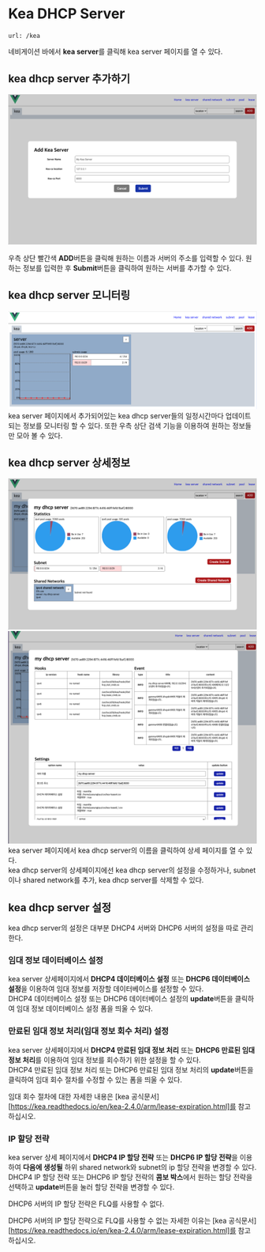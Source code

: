 Kea DHCP Server
=====================
    url: /kea
네비게이션 바에서 **kea server**를 클릭해 kea server 페이지를 열 수 있다.  

kea dhcp server 추가하기
--------------------
![사진을 불러올 수 없습니다.](https://github.com/neneong/keaDHCPManager/blob/main/source/_static/%E1%84%89%E1%85%B3%E1%84%8F%E1%85%B3%E1%84%85%E1%85%B5%E1%86%AB%E1%84%89%E1%85%A3%E1%86%BA%202023-11-07%2015.13.02.png?raw=true)

우측 상단 빨간색 **ADD**버튼을 클릭해 원하는 이름과 서버의 주소를 입력할 수 있다. 
원하는 정보를 입력한 후 **Submit**버튼을 클릭하여 원하는 서버를 추가할 수 있다.  

kea dhcp server 모니터링
-------------------
![사진을 불러올 수 없습니다.](https://github.com/neneong/keaDHCPManager/blob/main/source/_static/%E1%84%89%E1%85%B3%E1%84%8F%E1%85%B3%E1%84%85%E1%85%B5%E1%86%AB%E1%84%89%E1%85%A3%E1%86%BA%202023-11-07%2016.27.46.png?raw=true)
kea server 페이지에서 추가되어있는 kea dhcp server들의 일정시간마다 업데이트 되는 정보를 모니터링 할 수 있다. 또한 우측 상단 검색 기능을 이용하여 원하는 정보들만 모아 볼 수 있다. 

kea dhcp server 상세정보
-------------------
![사진을 불러올 수 없습니다.](https://github.com/neneong/keaDHCPManager/blob/main/source/_static/%E1%84%89%E1%85%B3%E1%84%8F%E1%85%B3%E1%84%85%E1%85%B5%E1%86%AB%E1%84%89%E1%85%A3%E1%86%BA%202023-11-07%2016.07.21.png?raw=true)  
![사진을 불러올 수 없습니다.](https://github.com/neneong/keaDHCPManager/blob/main/source/_static/%E1%84%89%E1%85%B3%E1%84%8F%E1%85%B3%E1%84%85%E1%85%B5%E1%86%AB%E1%84%89%E1%85%A3%E1%86%BA%202023-11-07%2016.15.49.png?raw=true)
kea server 페이지에서 kea dhcp server의 이름을 클릭하여 상세 페이지를 열 수 있다.  
kea dhcp server의 상세페이지에선 kea dhcp server의 설정을 수정하거나, subnet이나 shared network를 추가, kea dhcp server를 삭제할 수 있다.

kea dhcp server 설정
-------------------
kea dhcp server의 설정은 대부분 DHCP4 서버와 DHCP6 서버의 설정을 따로 관리한다.  

### 임대 정보 데이터베이스 설정
kea server 상세페이지에서 **DHCP4 데이터베이스 설정** 또는 **DHCP6 데이터베이스 설정**을 이용하여 임대 정보를 저장할 데이터베이스를 설정할 수 있다.  
DHCP4 데이터베이스 설정 또는 DHCP6 데이터베이스 설정의 **update**버튼을 클릭하여 임대 정보 데이터베이스 설정 폼을 띄울 수 있다.  

### 만료된 임대 정보 처리(임대 정보 회수 처리) 설정
kea server 상세페이지에서 **DHCP4 만료된 임대 정보 처리** 또는 **DHCP6 만료된 임대 정보 처리**를 이용하여 임대 정보를 회수하기 위한 설정을 할 수 있다.  
DHCP4 만료된 임대 정보 처리 또는 DHCP6 만료된 임대 정보 처리의 **update**버튼을 클릭하여 임대 회수 절차를 수정할 수 있는 폼을 띄울 수 있다.  

임대 회수 절차에 대한 자세한 내용은 [kea 공식문서][https://kea.readthedocs.io/en/kea-2.4.0/arm/lease-expiration.html]를 참고하십시오.

### IP 할당 전략
kea server 상세 페이지에서 **DHCP4 IP 할당 전략** 또는 **DHCP6 IP 할당 전략**을 이용하여 **다음에 생성될** 하위 shared network와 subnet의 ip 할당 전략을 변경할 수 있다.  
DHCP4 IP 할당 전략 또는 DHCP6 IP 할당 전략의 **콤보 박스**에서 원하는 할당 전략을 선택하고 **update**버튼을 눌러 할당 전략을 변경할 수 있다.  

DHCP6 서버의 IP 할당 전략은 FLQ를 사용할 수 없다. 

DHCP6 서버의 IP 할당 전략으로 FLQ를 사용할 수 없는 자세한 이유는 [kea 공식문서][https://kea.readthedocs.io/en/kea-2.4.0/arm/lease-expiration.html]를 참고하십시오.